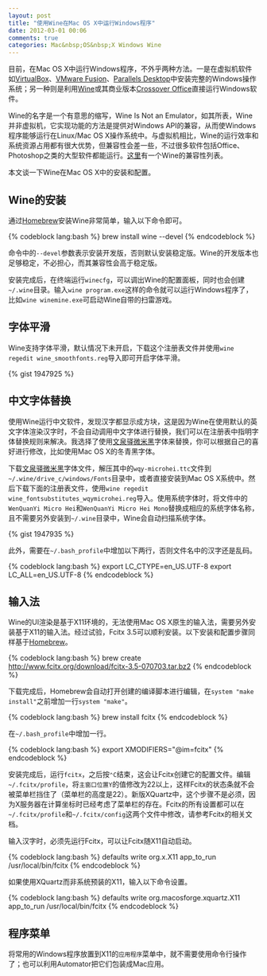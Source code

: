 ```yaml
---
layout: post
title: "使用Wine在Mac OS X中运行Windows程序"
date: 2012-03-01 00:06
comments: true
categories: Mac&nbsp;OS&nbsp;X Windows Wine
---
```


目前，在Mac OS X中运行Windows程序，不外乎两种方法。一是在虚拟机软件如[VirtualBox](http://www.virtualbox.org)、[VMware Fusion](http://www.vmware.com/mac)、[Parallels Desktop](http://www.parallels.com/products/desktop/)中安装完整的Windows操作系统；另一种则是利用[Wine](http://www.winehq.org)或其商业版本[Crossover Office](http://www.codeweavers.com)直接运行Windows软件。

Wine的名字是一个有意思的缩写，Wine Is Not an Emulator，如其所表，Wine并非虚拟机，它实现功能的方法是提供对Windows API的兼容，从而使Windows程序能够运行在Linux/Mac OS X操作系统中。与虚拟机相比，Wine的运行效率和系统资源占用都有很大优势，但兼容性会差一些，不过很多软件包括Office、Photoshop之类的大型软件都能运行。[这里](http://appdb.winehq.org)有一个Wine的兼容性列表。

本文谈一下Wine在Mac OS X中的安装和配置。

<!--more-->

## Wine的安装

通过[Homebrew](/blog/2012/02/25/homebrew-installation-and-usage/)安装Wine非常简单，输入以下命令即可。

{% codeblock lang:bash %}
brew install wine --devel
{% endcodeblock %}

命令中的`--devel`参数表示安装开发版，否则默认安装稳定版。Wine的开发版本也足够稳定，不必担心，而其兼容性会高于稳定版。

安装完成后，在终端运行`winecfg`，可以调出Wine的配置面板，同时也会创建`~/.wine`目录。输入`wine program.exe`这样的命令就可以运行Windows程序了，比如`wine winemine.exe`可启动Wine自带的扫雷游戏。

## 字体平滑

Wine支持字体平滑，默认情况下未开启，下载这个注册表文件并使用`wine regedit wine_smoothfonts.reg`导入即可开启字体平滑。

{% gist 1947925 %}

## 中文字体替换

使用Wine运行中文软件，发现汉字都显示成方块，这是因为Wine在使用默认的英文字体渲染汉字时，不会自动调用中文字体进行替换，我们可以在注册表中指明字体替换规则来解决。我选择了使用[文泉驿微米黑](http://wenq.org/index.cgi?MicroHei)字体来替换，你可以根据自己的喜好进行修改，比如使用Mac OS X的冬青黑字体。

下载[文泉驿微米黑](http://downloads.sourceforge.net/project/wqy/wqy-microhei/0.2.0-beta/wqy-microhei-0.2.0-beta.tar.gz)字体文件，解压其中的`wqy-microhei.ttc`文件到`~/.wine/drive_c/windows/Fonts`目录中，或者直接安装到Mac OS X系统中。然后下载下面的注册表文件，使用`wine regedit wine_fontsubstitutes_wqymicrohei.reg`导入。使用系统字体时，将文件中的`WenQuanYi Micro Hei`和`WenQuanYi Micro Hei Mono`替换成相应的系统字体名称，且不需要另外安装到`~/.wine`目录中，Wine会自动扫描系统字体。

{% gist 1947935 %}

此外，需要在`~/.bash_profile`中增加以下两行，否则文件名中的汉字还是乱码。

{% codeblock lang:bash %}
export LC_CTYPE=en_US.UTF-8
export LC_ALL=en_US.UTF-8
{% endcodeblock %}

## 输入法

Wine的UI渲染是基于X11环境的，无法使用Mac OS X原生的输入法，需要另外安装基于X11的输入法。经过试验，Fcitx 3.5可以顺利安装。以下安装和配置步骤同样基于[Homebrew](/blog/2012/02/25/homebrew-installation-and-usage/)。

{% codeblock lang:bash %}
brew create http://www.fcitx.org/download/fcitx-3.5-070703.tar.bz2
{% endcodeblock %}

下载完成后，Homebrew会自动打开创建的编译脚本进行编辑，在`system "make install"`之前增加一行`system "make"`。

{% codeblock lang:bash %}
brew install fcitx
{% endcodeblock %}

在`~/.bash_profile`中增加一行。

{% codeblock lang:bash %}
export XMODIFIERS="@im=fcitx"
{% endcodeblock %}

安装完成后，运行`fcitx`，之后按`⌃C`结束，这会让Fcitx创建它的配置文件。编辑`~/.fcitx/profile`，将`主窗口位置Y`的值修改为22以上，这样Fcitx的状态条就不会被菜单栏挡住了（菜单栏的高度是22）。新版XQuartz中，这个步骤不是必须，因为X服务器在计算坐标时已经考虑了菜单栏的存在。Fcitx的所有设置都可以在`~/.fcitx/profile`和`~/.fcitx/config`这两个文件中修改，请参考Fcitx的相关文档。

输入汉字时，必须先运行Fcitx，可以让Fcitx随X11自动启动。

{% codeblock lang:bash %}
defaults write org.x.X11 app_to_run /usr/local/bin/fcitx
{% endcodeblock %}

如果使用XQuartz而非系统预装的X11，输入以下命令设置。

{% codeblock lang:bash %}
defaults write org.macosforge.xquartz.X11 app_to_run /usr/local/bin/fcitx
{% endcodeblock %}

## 程序菜单

将常用的Windows程序放置到X11的`应用程序`菜单中，就不需要使用命令行操作了；也可以利用Automator把它们包装成Mac应用。
